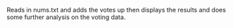 Reads in nums.txt and adds the votes up then displays the results and does some further analysis on the voting data.
